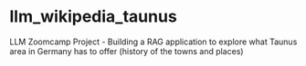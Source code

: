 # llm_wikipedia_taunus
LLM Zoomcamp Project - Building a RAG application to explore what Taunus area in Germany has to offer (history of the towns and places)
